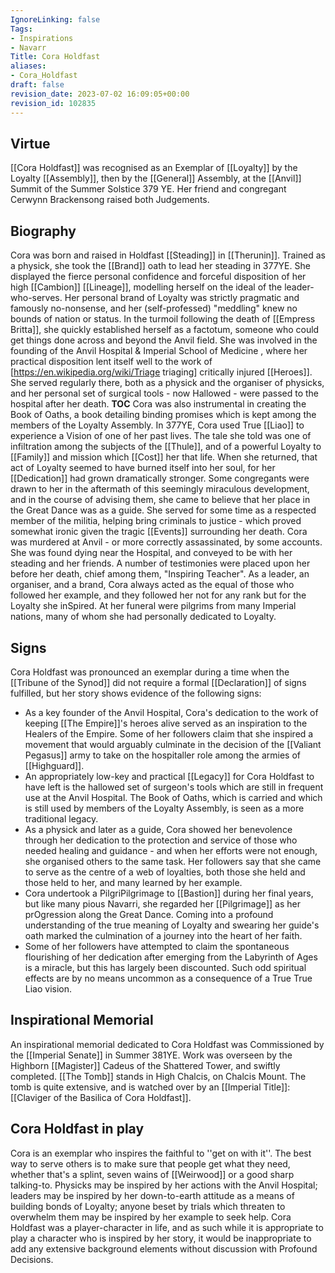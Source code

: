 ```yaml
---
IgnoreLinking: false
Tags:
- Inspirations
- Navarr
Title: Cora Holdfast
aliases:
- Cora_Holdfast
draft: false
revision_date: 2023-07-02 16:09:05+00:00
revision_id: 102835
---
```


## Virtue
[[Cora Holdfast]] was recognised as an Exemplar of [[Loyalty]] by the Loyalty [[Assembly]], then by the [[General]] Assembly, at the [[Anvil]] Summit of the Summer Solstice 379 YE. Her friend and congregant Cerwynn Brackensong raised both Judgements.
## Biography
Cora was born and raised in Holdfast [[Steading]] in [[Therunin]]. Trained as a physick, she took the [[Brand]] oath to lead her steading in 377YE.
She displayed the fierce personal confidence and forceful disposition of her high [[Cambion]] [[Lineage]], modelling herself on the ideal of the leader-who-serves. Her personal brand of Loyalty was strictly pragmatic and famously no-nonsense, and her (self-professed) "meddling" knew no bounds of nation or status. In the turmoil following the death of [[Empress Britta]], she quickly established herself as a factotum, someone who could get things done across and beyond the Anvil field.
She was involved in the founding of the Anvil Hospital & Imperial School of Medicine , where her practical disposition lent itself well to the work of [https://en.wikipedia.org/wiki/Triage triaging] critically injured [[Heroes]]. She served regularly there, both as a physick and the organiser of physicks, and her personal set of surgical tools - now Hallowed - were passed to the hospital after her death.
__TOC__
Cora was also instrumental in creating the Book of Oaths, a book detailing binding promises which is kept among the members of the Loyalty Assembly. 
In 377YE, Cora used True [[Liao]] to experience a Vision of one of her past lives. The tale she told was one of infiltration among the subjects of the [[Thule]], and of a powerful Loyalty to [[Family]] and mission which [[Cost]] her that life. When she returned, that act of Loyalty seemed to have burned itself into her soul, for her [[Dedication]] had grown dramatically stronger. Some congregants were drawn to her in the aftermath of this seemingly miraculous development, and in the course of advising them, she came to believe that her place in the Great Dance was as a guide.
She served for some time as a respected member of the militia, helping bring criminals to justice - which proved somewhat ironic given the tragic [[Events]] surrounding her death. Cora was murdered at Anvil - or more correctly assassinated, by some accounts. She was found dying near the Hospital, and conveyed to be with her steading and her friends. A number of testimonies were placed upon her before her death, chief among them, "Inspiring Teacher".
As a leader, an organiser, and a brand, Cora always acted as the equal of those who followed her example, and they followed her not for any rank but for the Loyalty she inSpired. At her funeral were pilgrims from many Imperial nations, many of whom she had personally dedicated to Loyalty.
## Signs
Cora Holdfast was pronounced an exemplar during a time when the [[Tribune of the Synod]] did not require a formal [[Declaration]] of signs fulfilled, but her story shows evidence of the following signs:
* As a key founder of the Anvil Hospital, Cora's dedication to the work of keeping [[The Empire]]'s heroes alive served as an  inspiration to the Healers of the Empire. Some of her followers claim that she inspired a movement that would arguably culminate in the decision of the [[Valiant Pegasus]] army to take on the hospitaller role among the armies of [[Highguard]].
* An appropriately low-key and practical [[Legacy]] for Cora Holdfast to have left is the hallowed set of surgeon's tools which are still in frequent use at the Anvil Hospital. The Book of Oaths, which is carried and which is still used by members of the Loyalty Assembly, is seen as a more traditional legacy.
* As a physick and later as a guide, Cora showed her benevolence through her dedication to the protection and service of those who needed healing and guidance - and when her efforts were not enough, she organised others to the same task. Her followers say that she came to serve as the centre of a web of loyalties, both those she held and those held to her, and many learned by her example.
* Cora undertook a PilgriPilgrimage to [[Bastion]] during her final years, but like many pious Navarri, she regarded her [[Pilgrimage]] as her prOgression along the Great Dance. Coming into a profound understanding of the true meaning of Loyalty and swearing her guide's oath marked the culmination of a journey into the heart of her faith.
* Some of her followers have attempted to claim the spontaneous flourishing of her dedication after emerging from the Labyrinth of Ages is a miracle, but this has largely been discounted. Such odd spiritual effects are by no means uncommon as a consequence of a True True Liao vision.
## Inspirational Memorial
An inspirational memorial dedicated to Cora Holdfast was Commissioned by the [[Imperial Senate]] in Summer 381YE. Work was overseen by the Highborn [[Magister]] Cadeus of the Shattered Tower, and swiftly completed. [[The Tomb]] stands in High Chalcis, on Chalcis Mount. The tomb is quite extensive, and is watched over by an [[Imperial Title]]: [[Claviger of the Basilica of Cora Holdfast]].
## Cora Holdfast in play
Cora is an exemplar who inspires the faithful to ''get on with it''. The best way to serve others is to make sure that people get what they need, whether that's a splint, seven wains of [[Weirwood]] or a good sharp talking-to. Physicks may be inspired by her actions with the Anvil Hospital; leaders may be inspired by her down-to-earth attitude as a means of building bonds of Loyalty; anyone beset by trials which threaten to overwhelm them may be inspired by her example to seek help.
Cora Holdfast was a player-character in life, and as such while it is appropriate to play a character who is inspired by her story, it would be inappropriate to add any extensive background elements without discussion with Profound Decisions.